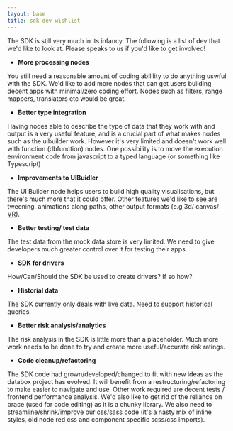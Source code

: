 ```yaml
---
layout: base
title: sdk dev wishlist
---
```


The SDK is still very much in its infancy.  The following is a list of dev that we'd like to look at.  Please speaks to us if you'd like to get involved!

- **More processing nodes**

You still need a reasonable amount of coding abilility to do anything uswful with the SDK.  We'd like to add more nodes that can get users building decent apps with minimal/zero coding effort.  Nodes such as filters, range mappers, translators etc would be great.

- **Better type integration**

Having nodes able to describe the type of data that they work with and output is a very useful feature, and is a crucial part of what makes nodes such as the uibuilder work.  However it's very limited and doesn't work well with function (dbfunction) nodes.  One possibility is to move the execution environment code from javascript to a typed language (or something like Typescript)

- **Improvements to UIBuidler**

The UI Builder node helps users to build high quality visualisations, but there's much more that it could offer.  Other features we'd like to see are tweening, animations along paths, other output formats (e.g 3d/ canvas/ [VR](https://facebook.github.io/react-vr/])).

- **Better testing/ test data**

The test data from the mock data store is very limited.  We need to give developers much greater control over it for testing their apps.

- **SDK for drivers**

How/Can/Should the SDK be used to create drivers?  If so how?  

- **Historial data**

The SDK currently only deals with live data.  Need to support historical queries.

- **Better risk analysis/analytics**

The risk analysis in the SDK is little more than a placeholder.  Much more work needs to be done to try and create more useful/accurate risk ratings.

- **Code cleanup/refactoring**

The SDK code had grown/developed/changed to fit with new ideas as the databox project has evolved.  It will benefit from a restructuring/refactoring to make easier to navigate and use.  Other work required are decent tests / frontend performance analysis.  We'd also like to get rid of the reliance on brace (used for code editing) as it is a chunky library.  We also need to streamline/shrink/improve our css/sass code (it's a nasty mix of inline styles, old node red css and component specific scss/css imports).